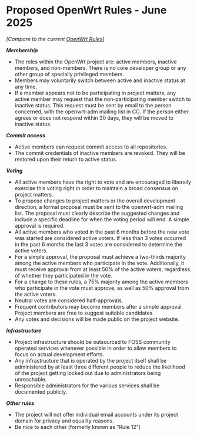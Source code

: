 # Proposed OpenWrt Rules - June 2025

_[Compare to the current [OpenWrt Rules](https://openwrt.org/rules)]_

_**Membership**_

* The roles within the OpenWrt project are:
  active members, inactive members, and non-members.
  There is no core developer group or any other
  group of specially privileged members.
* Members may voluntarily switch between active and inactive status at any time.
* If a member appears not to be participating in project matters, 
  any active member may request that the non-participating
  member switch to inactive status. 
  This request must be sent by email to the person concerned,
  with the openwrt-adm mailing list in CC.
  If the person either agrees or does not respond within 30 days,
  they will be moved to inactive status.
  
_**Commit access**_

* Active members can request commit access to all repositories.
* The commit credentials of inactive members are revoked.
  They will be restored upon their return to active status.
  
_**Voting**_

* All active members have the right to vote and are encouraged
  to liberally exercise this voting right in order to
  maintain a broad consensus on project matters.
* To propose changes to project matters or the overall development direction,
  a formal proposal must be sent to the openwrt-adm mailing list.
  The proposal must clearly describe the suggested changes
  and include a specific deadline for when the voting period will end.
  A simple approval is required.
* All active members who voted in the past 6 months before the new vote
  was started are considered active voters. If less than 3 votes
  occurred in the past 6 months the last 3 votes are considered to
  determine the active voters.
* For a simple approval, the proposal must achieve a two-thirds majority
  among the active members who participate in the vote.
  Additionally, it must receive approval from at least 50% of the active voters,
  regardless of whether they participated in the vote.
* For a change to these rules, a 75% majority among the active members
  who participate in the vote must approve,
  as well as 50% approval from the active voters.
* Neutral votes are considered half-approvals.
* Frequent contributors may become members after a simple approval.
  Project members are free to suggest suitable candidates.
* Any votes and decisions will be made public on the project website.

_**Infrastructure**_

* Project infrastructure should be outsourced to FOSS community operated services
  whenever possible in order to allow members
  to focus on actual development efforts.
* Any infrastructure that is operated by the project
  itself shall be administered by at least three different people
  to reduce the likelihood of the project getting locked out
  due to administrators being unreachable.
* Responsible administrators for the various services shall be documented publicly.

_**Other rules**_

* The project will not offer individual email accounts
  under its project domain for privacy and equality reasons.
* Be nice to each other (formerly known as "Rule 12")

